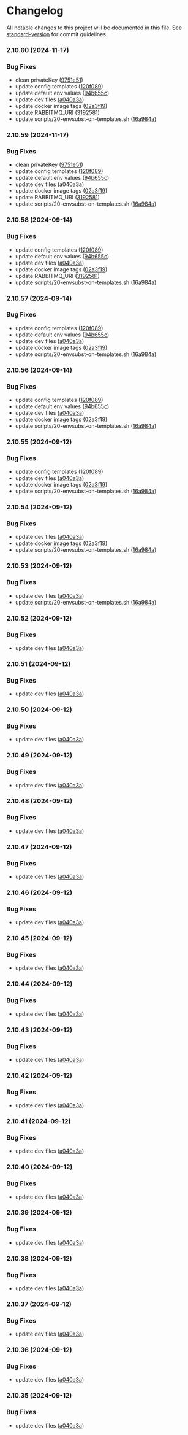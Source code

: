 # Changelog

All notable changes to this project will be documented in this file. See [standard-version](https://github.com/conventional-changelog/standard-version) for commit guidelines.

### 2.10.60 (2024-11-17)


### Bug Fixes

* clean privateKey ([9751e51](https://github.com/etalatam/pgnotify-rabbitmq/commit/9751e5173c2d00c1e61a7fd0586ab45323d07e7d))
* update config templates ([120f089](https://github.com/etalatam/pgnotify-rabbitmq/commit/120f0896ee208d1d365c0e4ae37bbdc08a661a61))
* update default env values ([94b655c](https://github.com/etalatam/pgnotify-rabbitmq/commit/94b655c365c26f6b7db3c4b2da6377fae30285e3))
* update dev files ([a040a3a](https://github.com/etalatam/pgnotify-rabbitmq/commit/a040a3af679bc9963c61a461059a050b78ac2fa4))
* update docker image tags ([02a3f19](https://github.com/etalatam/pgnotify-rabbitmq/commit/02a3f19c89196087832928791f5ad8bc72ed8422))
* update RABBITMQ_URI ([3192581](https://github.com/etalatam/pgnotify-rabbitmq/commit/31925811caf93727e782991ce46d36285ee4e5bb))
* update scripts/20-envsubst-on-templates.sh ([16a984a](https://github.com/etalatam/pgnotify-rabbitmq/commit/16a984ab3cfc07f2b2532ed7126b45d1ccda1b46))

### 2.10.59 (2024-11-17)


### Bug Fixes

* clean privateKey ([9751e51](https://github.com/etalatam/pgnotify-rabbitmq/commit/9751e5173c2d00c1e61a7fd0586ab45323d07e7d))
* update config templates ([120f089](https://github.com/etalatam/pgnotify-rabbitmq/commit/120f0896ee208d1d365c0e4ae37bbdc08a661a61))
* update default env values ([94b655c](https://github.com/etalatam/pgnotify-rabbitmq/commit/94b655c365c26f6b7db3c4b2da6377fae30285e3))
* update dev files ([a040a3a](https://github.com/etalatam/pgnotify-rabbitmq/commit/a040a3af679bc9963c61a461059a050b78ac2fa4))
* update docker image tags ([02a3f19](https://github.com/etalatam/pgnotify-rabbitmq/commit/02a3f19c89196087832928791f5ad8bc72ed8422))
* update RABBITMQ_URI ([3192581](https://github.com/etalatam/pgnotify-rabbitmq/commit/31925811caf93727e782991ce46d36285ee4e5bb))
* update scripts/20-envsubst-on-templates.sh ([16a984a](https://github.com/etalatam/pgnotify-rabbitmq/commit/16a984ab3cfc07f2b2532ed7126b45d1ccda1b46))

### 2.10.58 (2024-09-14)


### Bug Fixes

* update config templates ([120f089](https://github.com/robertbruno/pgnotify-rabbitmq/commit/120f0896ee208d1d365c0e4ae37bbdc08a661a61))
* update default env values ([94b655c](https://github.com/robertbruno/pgnotify-rabbitmq/commit/94b655c365c26f6b7db3c4b2da6377fae30285e3))
* update dev files ([a040a3a](https://github.com/robertbruno/pgnotify-rabbitmq/commit/a040a3af679bc9963c61a461059a050b78ac2fa4))
* update docker image tags ([02a3f19](https://github.com/robertbruno/pgnotify-rabbitmq/commit/02a3f19c89196087832928791f5ad8bc72ed8422))
* update RABBITMQ_URI ([3192581](https://github.com/robertbruno/pgnotify-rabbitmq/commit/31925811caf93727e782991ce46d36285ee4e5bb))
* update scripts/20-envsubst-on-templates.sh ([16a984a](https://github.com/robertbruno/pgnotify-rabbitmq/commit/16a984ab3cfc07f2b2532ed7126b45d1ccda1b46))

### 2.10.57 (2024-09-14)


### Bug Fixes

* update config templates ([120f089](https://github.com/robertbruno/pgnotify-rabbitmq/commit/120f0896ee208d1d365c0e4ae37bbdc08a661a61))
* update default env values ([94b655c](https://github.com/robertbruno/pgnotify-rabbitmq/commit/94b655c365c26f6b7db3c4b2da6377fae30285e3))
* update dev files ([a040a3a](https://github.com/robertbruno/pgnotify-rabbitmq/commit/a040a3af679bc9963c61a461059a050b78ac2fa4))
* update docker image tags ([02a3f19](https://github.com/robertbruno/pgnotify-rabbitmq/commit/02a3f19c89196087832928791f5ad8bc72ed8422))
* update scripts/20-envsubst-on-templates.sh ([16a984a](https://github.com/robertbruno/pgnotify-rabbitmq/commit/16a984ab3cfc07f2b2532ed7126b45d1ccda1b46))

### 2.10.56 (2024-09-14)


### Bug Fixes

* update config templates ([120f089](https://github.com/robertbruno/pgnotify-rabbitmq/commit/120f0896ee208d1d365c0e4ae37bbdc08a661a61))
* update default env values ([94b655c](https://github.com/robertbruno/pgnotify-rabbitmq/commit/94b655c365c26f6b7db3c4b2da6377fae30285e3))
* update dev files ([a040a3a](https://github.com/robertbruno/pgnotify-rabbitmq/commit/a040a3af679bc9963c61a461059a050b78ac2fa4))
* update docker image tags ([02a3f19](https://github.com/robertbruno/pgnotify-rabbitmq/commit/02a3f19c89196087832928791f5ad8bc72ed8422))
* update scripts/20-envsubst-on-templates.sh ([16a984a](https://github.com/robertbruno/pgnotify-rabbitmq/commit/16a984ab3cfc07f2b2532ed7126b45d1ccda1b46))

### 2.10.55 (2024-09-12)


### Bug Fixes

* update config templates ([120f089](https://github.com/robertbruno/pgnotify-rabbitmq/commit/120f0896ee208d1d365c0e4ae37bbdc08a661a61))
* update dev files ([a040a3a](https://github.com/robertbruno/pgnotify-rabbitmq/commit/a040a3af679bc9963c61a461059a050b78ac2fa4))
* update docker image tags ([02a3f19](https://github.com/robertbruno/pgnotify-rabbitmq/commit/02a3f19c89196087832928791f5ad8bc72ed8422))
* update scripts/20-envsubst-on-templates.sh ([16a984a](https://github.com/robertbruno/pgnotify-rabbitmq/commit/16a984ab3cfc07f2b2532ed7126b45d1ccda1b46))

### 2.10.54 (2024-09-12)


### Bug Fixes

* update dev files ([a040a3a](https://github.com/robertbruno/pgnotify-rabbitmq/commit/a040a3af679bc9963c61a461059a050b78ac2fa4))
* update docker image tags ([02a3f19](https://github.com/robertbruno/pgnotify-rabbitmq/commit/02a3f19c89196087832928791f5ad8bc72ed8422))
* update scripts/20-envsubst-on-templates.sh ([16a984a](https://github.com/robertbruno/pgnotify-rabbitmq/commit/16a984ab3cfc07f2b2532ed7126b45d1ccda1b46))

### 2.10.53 (2024-09-12)


### Bug Fixes

* update dev files ([a040a3a](https://github.com/robertbruno/pgnotify-rabbitmq/commit/a040a3af679bc9963c61a461059a050b78ac2fa4))
* update scripts/20-envsubst-on-templates.sh ([16a984a](https://github.com/robertbruno/pgnotify-rabbitmq/commit/16a984ab3cfc07f2b2532ed7126b45d1ccda1b46))

### 2.10.52 (2024-09-12)


### Bug Fixes

* update dev files ([a040a3a](https://github.com/robertbruno/pgnotify-rabbitmq/commit/a040a3af679bc9963c61a461059a050b78ac2fa4))

### 2.10.51 (2024-09-12)


### Bug Fixes

* update dev files ([a040a3a](https://github.com/robertbruno/pgnotify-rabbitmq/commit/a040a3af679bc9963c61a461059a050b78ac2fa4))

### 2.10.50 (2024-09-12)


### Bug Fixes

* update dev files ([a040a3a](https://github.com/robertbruno/pgnotify-rabbitmq/commit/a040a3af679bc9963c61a461059a050b78ac2fa4))

### 2.10.49 (2024-09-12)


### Bug Fixes

* update dev files ([a040a3a](https://github.com/robertbruno/pgnotify-rabbitmq/commit/a040a3af679bc9963c61a461059a050b78ac2fa4))

### 2.10.48 (2024-09-12)


### Bug Fixes

* update dev files ([a040a3a](https://github.com/robertbruno/pgnotify-rabbitmq/commit/a040a3af679bc9963c61a461059a050b78ac2fa4))

### 2.10.47 (2024-09-12)


### Bug Fixes

* update dev files ([a040a3a](https://github.com/robertbruno/pgnotify-rabbitmq/commit/a040a3af679bc9963c61a461059a050b78ac2fa4))

### 2.10.46 (2024-09-12)


### Bug Fixes

* update dev files ([a040a3a](https://github.com/robertbruno/pgnotify-rabbitmq/commit/a040a3af679bc9963c61a461059a050b78ac2fa4))

### 2.10.45 (2024-09-12)


### Bug Fixes

* update dev files ([a040a3a](https://github.com/robertbruno/pgnotify-rabbitmq/commit/a040a3af679bc9963c61a461059a050b78ac2fa4))

### 2.10.44 (2024-09-12)


### Bug Fixes

* update dev files ([a040a3a](https://github.com/robertbruno/pgnotify-rabbitmq/commit/a040a3af679bc9963c61a461059a050b78ac2fa4))

### 2.10.43 (2024-09-12)


### Bug Fixes

* update dev files ([a040a3a](https://github.com/robertbruno/pgnotify-rabbitmq/commit/a040a3af679bc9963c61a461059a050b78ac2fa4))

### 2.10.42 (2024-09-12)


### Bug Fixes

* update dev files ([a040a3a](https://github.com/robertbruno/pgnotify-rabbitmq/commit/a040a3af679bc9963c61a461059a050b78ac2fa4))

### 2.10.41 (2024-09-12)


### Bug Fixes

* update dev files ([a040a3a](https://github.com/robertbruno/pgnotify-rabbitmq/commit/a040a3af679bc9963c61a461059a050b78ac2fa4))

### 2.10.40 (2024-09-12)


### Bug Fixes

* update dev files ([a040a3a](https://github.com/robertbruno/pgnotify-rabbitmq/commit/a040a3af679bc9963c61a461059a050b78ac2fa4))

### 2.10.39 (2024-09-12)


### Bug Fixes

* update dev files ([a040a3a](https://github.com/robertbruno/pgnotify-rabbitmq/commit/a040a3af679bc9963c61a461059a050b78ac2fa4))

### 2.10.38 (2024-09-12)


### Bug Fixes

* update dev files ([a040a3a](https://github.com/robertbruno/pgnotify-rabbitmq/commit/a040a3af679bc9963c61a461059a050b78ac2fa4))

### 2.10.37 (2024-09-12)


### Bug Fixes

* update dev files ([a040a3a](https://github.com/robertbruno/pgnotify-rabbitmq/commit/a040a3af679bc9963c61a461059a050b78ac2fa4))

### 2.10.36 (2024-09-12)


### Bug Fixes

* update dev files ([a040a3a](https://github.com/robertbruno/pgnotify-rabbitmq/commit/a040a3af679bc9963c61a461059a050b78ac2fa4))

### 2.10.35 (2024-09-12)


### Bug Fixes

* update dev files ([a040a3a](https://github.com/robertbruno/pgnotify-rabbitmq/commit/a040a3af679bc9963c61a461059a050b78ac2fa4))
